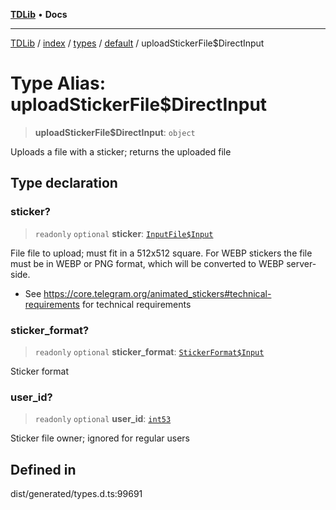 [**TDLib**](../../../../../../README.md) • **Docs**

***

[TDLib](../../../../../../modules.md) / [index](../../../../../README.md) / [types](../../../README.md) / [default](../README.md) / uploadStickerFile$DirectInput

# Type Alias: uploadStickerFile$DirectInput

> **uploadStickerFile$DirectInput**: `object`

Uploads a file with a sticker; returns the uploaded file

## Type declaration

### sticker?

> `readonly` `optional` **sticker**: [`InputFile$Input`](InputFile$Input.md)

File file to upload; must fit in a 512x512 square. For WEBP stickers the file must be in WEBP or PNG format, which will be converted to WEBP server-side.

- See https://core.telegram.org/animated_stickers#technical-requirements for technical requirements

### sticker\_format?

> `readonly` `optional` **sticker\_format**: [`StickerFormat$Input`](StickerFormat$Input.md)

Sticker format

### user\_id?

> `readonly` `optional` **user\_id**: [`int53`](int53-1.md)

Sticker file owner; ignored for regular users

## Defined in

dist/generated/types.d.ts:99691
